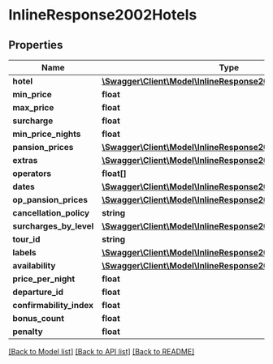 # InlineResponse2002Hotels

## Properties
Name | Type | Description | Notes
------------ | ------------- | ------------- | -------------
**hotel** | [**\Swagger\Client\Model\InlineResponse2002Hotel**](InlineResponse2002Hotel.md) |  | [optional] 
**min_price** | **float** |  | [optional] 
**max_price** | **float** |  | [optional] 
**surcharge** | **float** |  | [optional] 
**min_price_nights** | **float** |  | [optional] 
**pansion_prices** | [**\Swagger\Client\Model\InlineResponse2002PansionPrices**](InlineResponse2002PansionPrices.md) |  | [optional] 
**extras** | [**\Swagger\Client\Model\InlineResponse2002Extras**](InlineResponse2002Extras.md) |  | [optional] 
**operators** | **float[]** |  | [optional] 
**dates** | [**\Swagger\Client\Model\InlineResponse2002Dates**](InlineResponse2002Dates.md) |  | [optional] 
**op_pansion_prices** | [**\Swagger\Client\Model\InlineResponse2002OpPansionPrices**](InlineResponse2002OpPansionPrices.md) |  | [optional] 
**cancellation_policy** | **string** |  | [optional] 
**surcharges_by_level** | [**\Swagger\Client\Model\InlineResponse2002SurchargesByLevel**](InlineResponse2002SurchargesByLevel.md) |  | [optional] 
**tour_id** | **string** |  | [optional] 
**labels** | [**\Swagger\Client\Model\InlineResponse2002Labels[]**](InlineResponse2002Labels.md) |  | [optional] 
**availability** | [**\Swagger\Client\Model\InlineResponse2002Availability**](InlineResponse2002Availability.md) |  | [optional] 
**price_per_night** | **float** |  | [optional] 
**departure_id** | **float** |  | [optional] 
**confirmability_index** | **float** |  | [optional] 
**bonus_count** | **float** |  | [optional] 
**penalty** | **float** |  | [optional] 

[[Back to Model list]](../../README.md#documentation-for-models) [[Back to API list]](../../README.md#documentation-for-api-endpoints) [[Back to README]](../../README.md)

